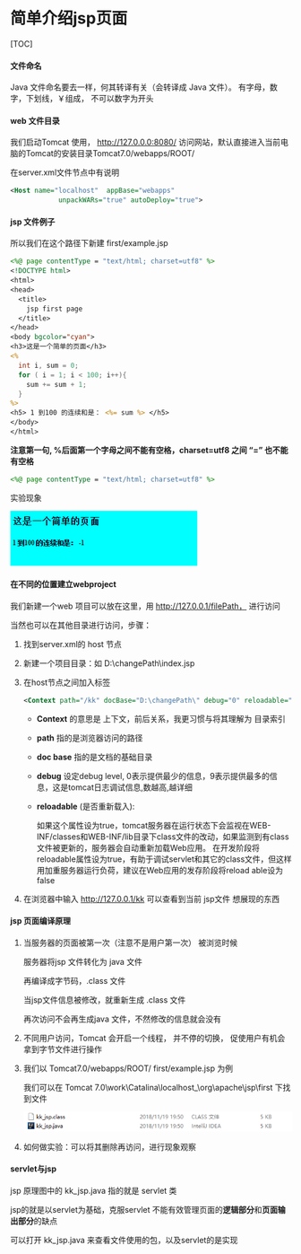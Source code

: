 # 简单介绍jsp页面

[TOC]

#### 文件命名

   Java 文件命名要去一样，何其转译有关（会转译成 Java 文件）。   有字母，数字，下划线，￥组成， 不可以数字为开头

#### web 文件目录

我们启动Tomcat 使用， http://127.0.0.0:8080/  访问网站，默认直接进入当前电脑的Tomcat的安装目录Tomcat7.0/webapps/ROOT/ 

在server.xml文件节点中有说明

```xml
<Host name="localhost"  appBase="webapps"
            unpackWARs="true" autoDeploy="true">
```



#### jsp 文件例子

所以我们在这个路径下新建 first/example.jsp

```jsp
<%@ page contentType = "text/html; charset=utf8" %>
<!DOCTYPE html>
<html>
<head>
  <title>
    jsp first page
  </title>
</head>
<body bgcolor="cyan">
<h3>这是一个简单的页面</h3>
<%
  int i, sum = 0;
  for ( i = 1; i < 100; i++){
    sum += sum + 1;
  }
%>
<h5> 1 到100 的连续和是： <%= sum %> </h5>
</body>
</html>
```

**注意第一句, %后面第一个字母之间不能有空格，charset=utf8 之间 “=” 也不能有空格**

```jsp
<%@ page contentType = "text/html; charset=utf8" %>
```

实验现象

![example_jsp](example_jsp.png)

#### 在不同的位置建立webproject

我们新建一个web 项目可以放在这里，用 http://127.0.0.1/filePath， 进行访问

当然也可以在其他目录进行访问，步骤：

1. 找到server.xml的 host 节点 

2. 新建一个项目目录：如 D:\changePath\index.jsp

3. 在host节点之间加入标签

   ```xml
   <Context path="/kk" docBase="D:\changePath\" debug="0" reloadable="true" />
   ```

   - **Context**  的意思是 上下文，前后关系，我更习惯与将其理解为 目录索引

   - **path**  指的是浏览器访问的路径

   - **doc base** 指的是文档的基础目录

   - **debug** 设定debug level,  0表示提供最少的信息，9表示提供最多的信息，这是tomcat日志调试信息,数越高,越详细

   - **reloadable** (是否重新载入): 

     如果这个属性设为true，tomcat服务器在运行状态下会监视在WEB-INF/classes和WEB-INF/lib目录下class文件的改动，如果监测到有class文件被更新的，服务器会自动重新加载Web应用。
     在开发阶段将reloadable属性设为true，有助于调试servlet和其它的class文件，但这样用加重服务器运行负荷，建议在Web应用的发存阶段将reload able设为false

4. 在浏览器中输入 http://127.0.0.1/kk 可以查看到当前 jsp文件 想展现的东西



#### jsp 页面编译原理

1. 当服务器的页面被第一次（注意不是用户第一次） 被浏览时候

   服务器将jsp 文件转化为 java 文件

   再编译成字节码，.class 文件

   当jsp文件信息被修改，就重新生成 .class 文件

   再次访问不会再生成java 文件，不然修改的信息就会没有

2. 不同用户访问，Tomcat 会开启一个线程， 并不停的切换， 促使用户有机会拿到字节文件进行操作

3. 我们以 Tomcat7.0/webapps/ROOT/  first/example.jsp 为例

   我们可以在 Tomcat 7.0\work\Catalina\localhost\_\org\apache\jsp\first 下找到文件

   ![jsp_class](jsp_class.png)

4. 如何做实验：可以将其删除再访问，进行现象观察



#### servlet与jsp

jsp 原理图中的 kk_jsp.java 指的就是 servlet 类

jsp的就是以servlet为基础，克服servlet 不能有效管理页面的**逻辑部分**和**页面输出部分**的缺点

可以打开 kk_jsp.java 来查看文件使用的包，以及servlet的是实现





